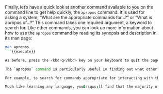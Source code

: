 Finally, let&rsquo;s have a quick look at another command available to you on the command line to get help quickly, the `apropos` command. It is used for asking a system, &ldquo;What are the appropriate commands for&hellip;?&rdquo; or &ldquo;What is apropos of&hellip;?&rdquo; This command takes one required argument, a keyword to search for. Like other commands, you can look up more information about how to use the `apropos` command by reading its synopsis and description in its man page:

```sh
man apropos
```{{execute}}

As before, press the <kbd>q</kbd> key on your keyboard to quit the pager opened by the `man` command and return to your prompt.

The `apropos` command is particularly useful in finding out what other commands are installed and available on a computer system.

For example, to search for commands appropriate for interacting with the Web, you might try `apropos web`. Similarly, you could search for commands related to manipulating files by using `apropos file` and seeing what comes back. Since different computer systems have different programs installed on them, the results won&rsquo;t always be the same on every computer you use. However, if you do this enough times, you&rsquo;ll start to expect a certain set of standard utilities to be available on every modern computer because they are so popular.

Much like learning any language, you&rsquo;ll find that the majority of your time when you start out is spent simply picking up new vocabulary. Let this take as long as you need it to. Practice regularly by returning here or opening the CLI on your own computer. Either way, never hesitate to look up more information about a command by using the `man` command or just doing an Internet search in your favorite Web browser.
